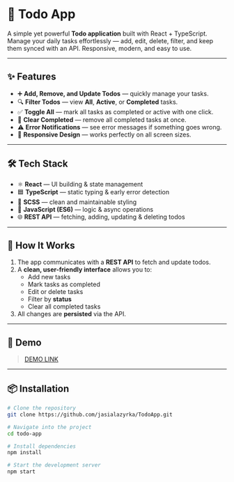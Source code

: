 # 📝 Todo App

A simple yet powerful **Todo application** built with React + TypeScript.
Manage your daily tasks effortlessly — add, edit, delete, filter, and keep them synced with an API.
Responsive, modern, and easy to use.

---

## ✨ Features

- ➕ **Add, Remove, and Update Todos** — quickly manage your tasks.
- 🔍 **Filter Todos** — view **All**, **Active**, or **Completed** tasks.
- ✅ **Toggle All** — mark all tasks as completed or active with one click.
- 🧹 **Clear Completed** — remove all completed tasks at once.
- ⚠️ **Error Notifications** — see error messages if something goes wrong.
- 📱 **Responsive Design** — works perfectly on all screen sizes.

---

## 🛠 Tech Stack

- ⚛️ **React** — UI building & state management
- 🟦 **TypeScript** — static typing & early error detection
- 🎨 **SCSS** — clean and maintainable styling
- 📜 **JavaScript (ES6)** — logic & async operations
- 🌐 **REST API** — fetching, adding, updating & deleting todos

---

## 🚀 How It Works

1. The app communicates with a **REST API** to fetch and update todos.
2. A **clean, user-friendly interface** allows you to:
   - Add new tasks
   - Mark tasks as completed
   - Edit or delete tasks
   - Filter by **status**
   - Clear all completed tasks
3. All changes are **persisted** via the API.

---

## 📸 Demo

> [DEMO LINK](https://jasialazyrka.github.io/TodoApp/)

---

## 📦 Installation

```bash
# Clone the repository
git clone https://github.com/jasialazyrka/TodoApp.git

# Navigate into the project
cd todo-app

# Install dependencies
npm install

# Start the development server
npm start

